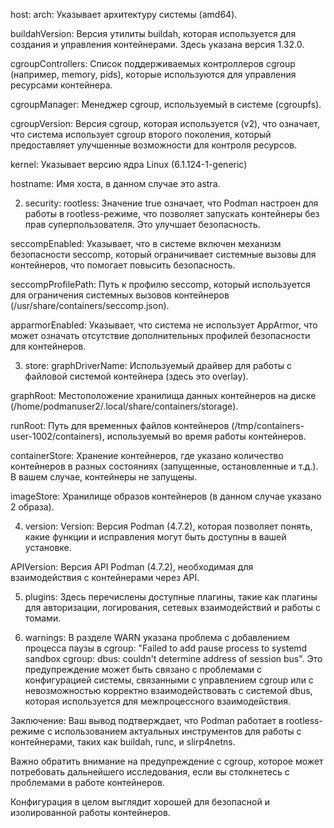 host:
arch: Указывает архитектуру системы (amd64).

buildahVersion: Версия утилиты buildah, которая используется для создания и управления контейнерами. Здесь указана версия 1.32.0.

cgroupControllers: Список поддерживаемых контроллеров cgroup (например, memory, pids), которые используются для управления ресурсами контейнера.

cgroupManager: Менеджер cgroup, используемый в системе (cgroupfs).

cgroupVersion: Версия cgroup, которая используется (v2), что означает, что система использует cgroup второго поколения, который предоставляет улучшенные возможности для контроля ресурсов.

kernel: Указывает версию ядра Linux (6.1.124-1-generic)

hostname: Имя хоста, в данном случае это astra.

2. security:
rootless: Значение true означает, что Podman настроен для работы в rootless-режиме, что позволяет запускать контейнеры без прав суперпользователя. Это улучшает безопасность.

seccompEnabled: Указывает, что в системе включен механизм безопасности seccomp, который ограничивает системные вызовы для контейнеров, что помогает повысить безопасность.

seccompProfilePath: Путь к профилю seccomp, который используется для ограничения системных вызовов контейнеров (/usr/share/containers/seccomp.json).

apparmorEnabled: Указывает, что система не использует AppArmor, что может означать отсутствие дополнительных профилей безопасности для контейнеров.

3. store:
graphDriverName: Используемый драйвер для работы с файловой системой контейнера (здесь это overlay).

graphRoot: Местоположение хранилища данных контейнеров на диске (/home/podmanuser2/.local/share/containers/storage).

runRoot: Путь для временных файлов контейнеров (/tmp/containers-user-1002/containers), используемый во время работы контейнеров.

containerStore: Хранение контейнеров, где указано количество контейнеров в разных состояниях (запущенные, остановленные и т.д.). В вашем случае, контейнеры не запущены.

imageStore: Хранилище образов контейнеров (в данном случае указано 2 образа).

4. version:
Version: Версия Podman (4.7.2), которая позволяет понять, какие функции и исправления могут быть доступны в вашей установке.

APIVersion: Версия API Podman (4.7.2), необходимая для взаимодействия с контейнерами через API.

5. plugins:
Здесь перечислены доступные плагины, такие как плагины для авторизации, логирования, сетевых взаимодействий и работы с томами.

6. warnings:
В разделе WARN указана проблема с добавлением процесса паузы в cgroup: "Failed to add pause process to systemd sandbox cgroup: dbus: couldn't determine address of session bus". Это предупреждение может быть связано с проблемами с конфигурацией системы, связанными с управлением cgroup или с невозможностью корректно взаимодействовать с системой dbus, которая используется для межпроцессного взаимодействия.

Заключение:
Ваш вывод подтверждает, что Podman работает в rootless-режиме с использованием актуальных инструментов для работы с контейнерами, таких как buildah, runc, и slirp4netns.

Важно обратить внимание на предупреждение с cgroup, которое может потребовать дальнейшего исследования, если вы столкнетесь с проблемами в работе контейнеров.

Конфигурация в целом выглядит хорошей для безопасной и изолированной работы контейнеров.
